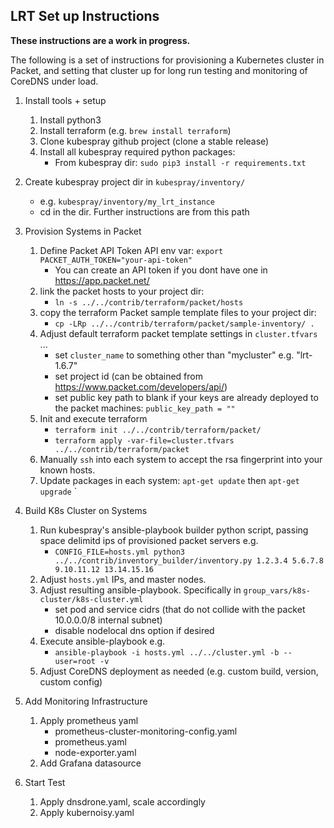 ## LRT Set up Instructions

**These instructions are a work in progress.**

The following is a set of instructions for provisioning a Kubernetes cluster in Packet,
and setting that cluster up for long run testing and monitoring of CoreDNS under load.

1. Install tools + setup
   1. Install python3
   1. Install terraform (e.g. `brew install terraform`)
   1. Clone kubespray github project (clone a stable release)
   1. Install all kubespray required python packages:
      * From kubespray dir: `sudo pip3 install -r requirements.txt`

1. Create kubespray project dir in `kubespray/inventory/`
   * e.g. `kubespray/inventory/my_lrt_instance`
   * cd in the dir. Further instructions are from this path

1. Provision Systems in Packet
   1. Define Packet API Token API env var: `export PACKET_AUTH_TOKEN="your-api-token"`
      * You can create an API token if you dont have one in https://app.packet.net/
   1. link the packet hosts to your project dir:
      * `ln -s ../../contrib/terraform/packet/hosts`
   1. copy the terraform Packet sample template files to your project dir:
      * `cp -LRp ../../contrib/terraform/packet/sample-inventory/ .`
   1. Adjust default terraform packet template settings in `cluster.tfvars` ...
      * set `cluster_name` to something other than "mycluster" e.g. "lrt-1.6.7" 
      * set project id (can be obtained from https://www.packet.com/developers/api/)
      * set public key path to blank if your keys are already deployed to the packet machines: `public_key_path = ""`
   1. Init and execute terraform
      * `terraform init ../../contrib/terraform/packet/`
      * `terraform apply -var-file=cluster.tfvars ../../contrib/terraform/packet`
   1. Manually `ssh` into each system to accept the rsa fingerprint into your known hosts.
   1. Update packages in each system: `apt-get update` then `apt-get upgrade`
`

1. Build K8s Cluster on Systems
   1. Run kubespray's ansible-playbook builder python script, passing space delimitd ips of provisioned packet servers e.g.
      * `CONFIG_FILE=hosts.yml python3 ../../contrib/inventory_builder/inventory.py 1.2.3.4 5.6.7.8 9.10.11.12 13.14.15.16`
   1. Adjust `hosts.yml` IPs, and master nodes.
   1. Adjust resulting ansible-playbook. Specifically in `group_vars/k8s-cluster/k8s-cluster.yml`
      * set pod and service cidrs (that do not collide with the packet 10.0.0.0/8 internal subnet)
      * disable nodelocal dns option if desired
   1. Execute ansible-playbook e.g.
      * `ansible-playbook -i hosts.yml ../../cluster.yml -b --user=root -v`
   1. Adjust CoreDNS deployment as needed (e.g. custom build, version, custom config)

1. Add Monitoring Infrastructure
   1. Apply prometheus yaml
      * prometheus-cluster-monitoring-config.yaml 
      * prometheus.yaml
      * node-exporter.yaml
   1. Add Grafana datasource

1. Start Test
   1. Apply dnsdrone.yaml, scale accordingly
   1. Apply kubernoisy.yaml

